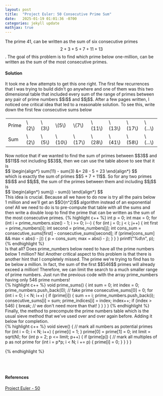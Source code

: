 ```yaml
---
layout: post
title:  "Project Euler: 50 Consecutive Prime Sum"
date:   2025-01-19 01:01:36 -0700
categories: jekyll update
mathjax: true
---
```

The prime $41$, can be written as the sum of six consecutive primes $$2 + 3 + 5 + 7 + 11 + 13$$. The goal of this problem is to find which prime below one-million, can be written as the sum of the most consecutive primes. 
<br>
<!------------------------------------------------------------------------------------>
<h4><b>Solution</b></h4>
It took me a few attempts to get this one right. The first few recurrences that I was trying to build didn't go anywhere and one of them was this two dimensional table that included every sum of the range of primes between any pair of prime numbers $$i$$ and $$j$$. After a few pages written, I noticed one critical idea that led to a reasonable solution. To see this, write down the first few consecutive sums below
<div>
<table style="max-width: 500px; margin: 20px auto;">
  <tr>
    <td>Prime</td>
    <td>\(2\)</td>
    <td>\(3\)</td>
    <td>\(5\)</td>
	<td>\(7\)</td>
	<td>\(11\)</td>
	<td>\(13\)</td>
	<td>\(17\)</td>
	<td>\(...\)</td>
  </tr>
  <tr>
    <td>Sum</td>
    <td>\(2\)</td>
    <td>\(5\)</td>
    <td>\(10\)</td>
	<td>\(17\)</td>
	<td>\(28\)</td>
	<td>\(41\)</td>
	<td>\(58\)</td>
	<td>\(...\)</td>
  </tr>
</table>
</div>
Now notice that if we wanted to find the sum of primes between $$3$$ and $$11$$ not including $$3$$, then we can use the table above to see that it is 
<div>
	$$
	\begin{align*}
	 sum(11) - sum(3) &= 28 - 5 = 23
	\end{align*}
	$$
</div>
which is exactly the sum of primes $$5 + 7 + 11$$. So for any two primes $$i$$ and $$j$$, the sum of the primes between them and including $$j$$ is 
<div>
	$$
	\begin{align*}
	 sum(j) - sum(i)
	\end{align*}
	$$
</div>
This idea is crucial. Because all we have to do now is try all the pairs below 1 million and we'll get an $$O(n^2)$$ algorithm instead of an exponential one! All we need to do is to pre-compute that table with all the sums and then write a double loop to find the prime that can be written as the sum of the most consecutive primes.
<!------------------------------------------------------------------------------------>
{% highlight c++ %}
int p = 0;
int max = 0;
for (int i = prime_numbers.size() - 1; i >= 0; i--) {
    for (int j = 0; j < i; j++) {
        int first = prime_numbers[i];
        int second = prime_numbers[j];
        int cons_sum = consecutive_sums[first] - consecutive_sums[second];
        if (prime[cons_sum] && max < abs(i - j)) {
            p = cons_sum;
            max = abs(i - j);
        }
    }
}
printf("%d\n", p);
{% endhighlight %}
<br>
<!------------------------------------------------------------------------------------>
Is that all? Does prime_numbers below need to have all the prime numbers below 1 million? No! Another critical aspect to this problem is that there is another hint that I completely missed. The prime we're trying to find has to be below a million. In fact, the sum of the first $$546$$ primes will already exceed a million! Therefore, we can limit the search to a much smaller range of prime numbers. Just run the previous code with the array prime_numbers having only 546 prime numbers!
<!------------------------------------------------------------------------------------>
<br>
{% highlight c++ %}
void prime_sums() {
    int sum = 0;
    int index = 0;
    prime_numbers.push_back(0); // fake prime
    consecutive_sums[0] = 0;
    for (int i = 0; i < N; i++) {
        if (prime[i]) {
            sum += i;
            prime_numbers.push_back(i);
            consecutive_sums[i] = sum;
            prime_indices[i] = index;
            index++;
            if (index >  546) {
                break; // we don't need more than that!
            }
        }
    }
}
{% endhighlight %}
<br>
<!------------------------------------------------------------------------------------>
Finally, the method to precompute the prime numbers table which is the usual sieve method that we've used over and over again before. Adding it below for completion.
<!------------------------------------------------------------------------------------>
<br>
{% highlight c++ %}
void sieve() {
    // mark all numbers as potential primes
    for (int i = 0; i < N; i++) {
        prime[i] = 1;
    }
    prime[0] = prime[1] = 0;
    int limit = sqrt(N);
    for (int p = 2; p <= limit; p++) {
        if (prime[p]) {
            // mark all multiples of p as not prime
            for (int i = p*p; i < N; i += p) {
                prime[i] = 0;
            }
        }
    }
}

{% endhighlight %}
<!------------------------------------------------------------------------------------>
<br>
<br>
<!------------------------------------------------------------------------------------>
<h4><b>References</b></h4>
<a href="https://projecteuler.net/problem=50">Project Euler - 50</a>
<br>
<br>


